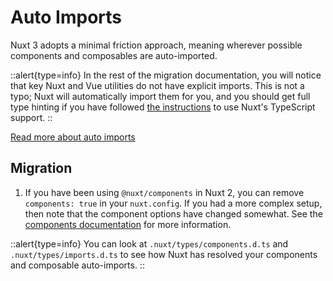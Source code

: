 # Auto Imports

Nuxt 3 adopts a minimal friction approach, meaning wherever possible components and composables are auto-imported.

::alert{type=info}
In the rest of the migration documentation, you will notice that key Nuxt and Vue utilities do not have explicit imports. This is not a typo; Nuxt will automatically import them for you, and you should get full type hinting if you have followed [the instructions](/docs/migration/configuration#typescript) to use Nuxt's TypeScript support.
::

[Read more about auto imports](/docs/guide/concepts/auto-imports)

## Migration

1. If you have been using `@nuxt/components` in Nuxt 2, you can remove `components: true` in your `nuxt.config`. If you had a more complex setup, then note that the component options have changed somewhat. See the [components documentation](/docs/guide/directory-structure/components) for more information.

::alert{type=info}
You can look at `.nuxt/types/components.d.ts` and `.nuxt/types/imports.d.ts` to see how Nuxt has resolved your components and composable auto-imports.
::
